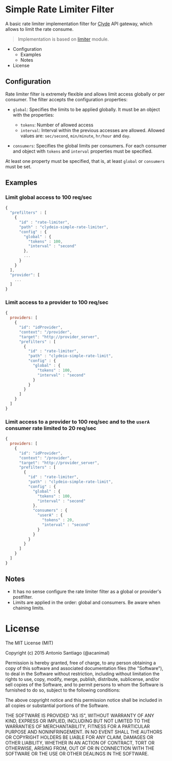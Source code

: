 # Simple Rate Limiter Filter

A basic rate limiter implementation filter for [Clyde](https://github.com/acanimal/clyde) API gateway, which allows to limit the rate consume.

> Implementation is based on [limiter](https://github.com/jhurliman/node-rate-limiter) module.

<!-- MarkdownTOC -->

- Configuration
  - Examples
  - Notes
- License

<!-- /MarkdownTOC -->

## Configuration

Rate limiter filter is extremely flexible and allows limit access globally or per consumer. The filter accepts the configuration properties:

* `global`: Specifies the limits to be applied globally. It must be an object with the properties:
  - `tokens`: Number of allowed access
  - `interval`: Interval within the previous accesses are allowed. Allowed values are: `sec/second`, `min/minute`, `hr/hour` and `day`. 

* `consumers`: Specifies the global limits per consumers. For each consumer and object with `tokens` and `interval` properties must be specified.

At least one property must be specified, that is, at least `global` or `consumers` must be set.

## Examples

### Limit global access to 100 req/sec

```javascript
{
  "prefilters" : [
    {
      "id" : "rate-limiter",
      "path" : "clydeio-simple-rate-limiter",
      "config" : {
        "global" : {
          "tokens" : 100,
          "interval" : "second"
        },
        ...
      }
    }
  ],
  "provider": [
    ...
  ]
}
```

### Limit access to a provider to 100 req/sec

```javascript
{
  providers: [
    {
      "id": "idProvider",
      "context": "/provider",
      "target": "http://provider_server",
      "prefilters" : [
        {
          "id" : "rate-limiter",
          "path" : "clydeio-simple-rate-limit",
          "config" : {
            "global" : {
              "tokens" : 100,
              "interval" : "second"
            }
          }
        }
      ]
    }
  ]
}
```

### Limit access to a provider to 100 req/sec and to the `userA` consumer rate limited to 20 req/sec

```javascript
{
  providers: [
    {
      "id": "idProvider",
      "context": "/provider",
      "target": "http://provider_server",
      "prefilters" : [
        {
          "id" : "rate-limiter",
          "path" : "clydeio-simple-rate-limit",
          "config" : {
            "global" : {
              "tokens" : 100,
              "interval" : "second"
            },
            "consumers" : {
              "userA" : {
                "tokens" : 20,
                "interval" : "second"
              }
            }
          }
        }
      ]
    }
  ]
}
```

## Notes

* It has no sense configure the rate limiter filter as a global or provider's postfilter.
* Limits are applied in the order: global and consumers. Be aware when chaining limits.


# License

The MIT License (MIT)

Copyright (c) 2015 Antonio Santiago (@acanimal)

Permission is hereby granted, free of charge, to any person obtaining a copy
of this software and associated documentation files (the "Software"), to deal
in the Software without restriction, including without limitation the rights
to use, copy, modify, merge, publish, distribute, sublicense, and/or sell
copies of the Software, and to permit persons to whom the Software is
furnished to do so, subject to the following conditions:

The above copyright notice and this permission notice shall be included in all
copies or substantial portions of the Software.

THE SOFTWARE IS PROVIDED "AS IS", WITHOUT WARRANTY OF ANY KIND, EXPRESS OR
IMPLIED, INCLUDING BUT NOT LIMITED TO THE WARRANTIES OF MERCHANTABILITY,
FITNESS FOR A PARTICULAR PURPOSE AND NONINFRINGEMENT. IN NO EVENT SHALL THE
AUTHORS OR COPYRIGHT HOLDERS BE LIABLE FOR ANY CLAIM, DAMAGES OR OTHER
LIABILITY, WHETHER IN AN ACTION OF CONTRACT, TORT OR OTHERWISE, ARISING FROM,
OUT OF OR IN CONNECTION WITH THE SOFTWARE OR THE USE OR OTHER DEALINGS IN THE
SOFTWARE.
